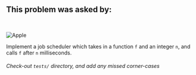 ## This problem was asked by:
<br>

![Apple](https://meltechgrp.com/wp-content/uploads/2018/10/kisspng-apple-logo-business-cellulose-5b263eae600e90.2036738015292330703935.png)

Implement a job scheduler which takes in a function `f` and an integer `n`, and calls `f` after `n` milliseconds.
###### Check-out `tests/` directory, and add any missed corner-cases
